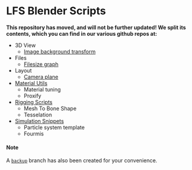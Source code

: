 # LFS Blender Scripts

**This repository has moved, and will not be further updated! We split its contents, which you can find in our various github repos at:**

* 3D View
  * [Image background transform](https://github.com/LesFeesSpeciales/image-background-transform)
* Files
  * [Filesize graph](https://github.com/LesFeesSpeciales/filesize-graph)
* Layout
  * [Camera plane](https://github.com/LesFeesSpeciales/camera-plane)
* [Material Utils](https://github.com/LesFeesSpeciales/blender-material-utils)
  * Material tuning
  * Proxify
* [Rigging Scripts](https://github.com/LesFeesSpeciales/blender-rigging-scripts)
  * Mesh To Bone Shape
  * Tesselation
* [Simulation Snippets](https://github.com/LesFeesSpeciales/blender-simulation-snippets)
  * Particle system template
  * Fourmis

#### Note
A [`backup`](https://github.com/LesFeesSpeciales/LFS-blender-scripts/tree/backup) branch has also been created for your convenience.
